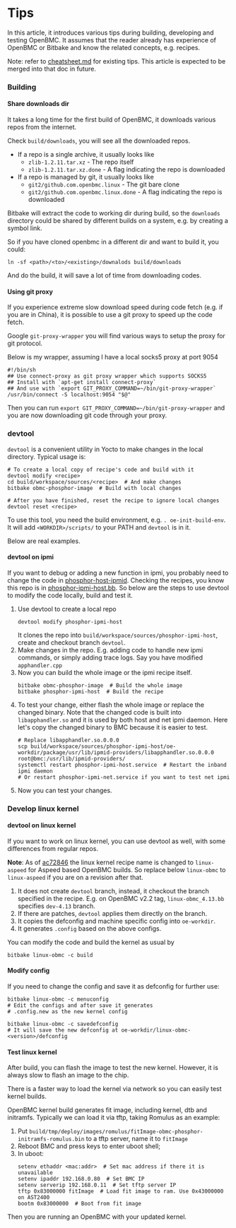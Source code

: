 # Tips

In this article, it introduces various tips during building, developing and
testing OpenBMC.
It assumes that the reader already has experience of OpenBMC or Bitbake and
know the related concepts, e.g. recipes.

Note: refer to [cheatsheet.md][1] for existing tips. This article is expected
to be merged into that doc in future.

### Building

#### Share downloads dir
It takes a long time for the first build of OpenBMC, it downloads various repos
from the internet.

Check `build/downloads`, you will see all the downloaded repos.

* If a repo is a single archive, it usually looks like
   * `zlib-1.2.11.tar.xz` - The repo itself
   * `zlib-1.2.11.tar.xz.done` - A flag indicating the repo is downloaded
* If a repo is managed by git, it usually looks like
   * `git2/github.com.openbmc.linux` - The git bare clone
   * `git2/github.com.openbmc.linux.done` - A flag indicating the repo is downloaded

Bitbake will extract the code to working dir during build, so the `downloads`
directory could be shared by different builds on a system, e.g. by creating a
symbol link.

So if you have cloned openbmc in a different dir and want to build it, you
could:
```
ln -sf <path>/<to>/<existing>/downalods build/downloads
```
And do the build, it will save a lot of time from downloading codes.

#### Using git proxy
If you experience extreme slow download speed during code fetch (e.g. if you
are in China), it is possible to use a git proxy to speed up the code fetch.

Google `git-proxy-wrapper` you will find various ways to setup the proxy for
git protocol.

Below is my wrapper, assuming I have a local socks5 proxy at port 9054
```
#!/bin/sh
## Use connect-proxy as git proxy wrapper which supports SOCKS5
## Install with `apt-get install connect-proxy`
## And use with `export GIT_PROXY_COMMAND=~/bin/git-proxy-wrapper`
/usr/bin/connect -S localhost:9054 "$@"
```
Then you can run `export GIT_PROXY_COMMAND=~/bin/git-proxy-wrapper` and you are
now downloading git code through your proxy.

### devtool

`devtool` is a convenient utility in Yocto to make changes in the local
directory.
Typical usage is:
```
# To create a local copy of recipe's code and build with it
devtool modify <recipe>
cd build/workspace/sources/<recipe>  # And make changes
bitbake obmc-phosphor-image  # Build with local changes

# After you have finished, reset the recipe to ignore local changes
devtool reset <recipe>
```

To use this tool, you need the build environment, e.g. `. oe-init-build-env`.
It will add `<WORKDIR>/scripts/` to your PATH and `devtool` is in it.

Below are real examples.


#### devtool on ipmi

If you want to debug or adding a new function in ipmi, you probably need to
change the code in [phosphor-host-ipmid][2].
Checking the recipes, you know this repo is in [phosphor-ipmi-host.bb][3].
So below are the steps to use devtool to modify the code locally, build and
test it.
1. Use devtool to create a local repo
   ```
   devtool modify phosphor-ipmi-host
   ```
   It clones the repo into `build/workspace/sources/phosphor-ipmi-host`, create
   and checkout branch `devtool`.
2. Make changes in the repo. E.g. adding code to handle new ipmi commands, or
   simply adding trace logs. Say you have modified `apphandler.cpp`
3. Now you can build the whole image or the ipmi recipe itself.
   ```
   bitbake obmc-phosphor-image  # Build the whole image
   bitbake phosphor-ipmi-host  # Build the recipe
   ```
4. To test your change, either flash the whole image or replace the changed
   binary. Note that the changed code is built into `libapphandler.so` and it
   is used by both host and net ipmi daemon.
   Here let's copy the changed binary to BMC because it is easier to test.
   ```
   # Replace libapphandler.so.0.0.0
   scp build/workspace/sources/phosphor-ipmi-host/oe-workdir/package/usr/lib/ipmid-providers/libapphandler.so.0.0.0 root@bmc:/usr/lib/ipmid-providers/
   systemctl restart phosphor-ipmi-host.service  # Restart the inband ipmi daemon
   # Or restart phosphor-ipmi-net.service if you want to test net ipmi
   ```
5. Now you can test your changes.


### Develop linux kernel

#### devtool on linux kernel
If you want to work on linux kernel, you can use devtool as well, with some
differences from regular repos.

**Note**: As of [ac72846][4] the linux kernel recipe name is changed to
`linux-aspeed` for Aspeed based OpenBMC builds.
So replace below `linux-obmc` to `linux-aspeed` if you are on a revision after
that.

1. It does not create `devtool` branch, instead, it checkout the branch
   specified in the recipe.
   E.g. on OpenBMC v2.2 tag, `linux-obmc_4.13.bb` specifies `dev-4.13` branch.
2. If there are patches, `devtool` applies them directly on the branch.
3. It copies the defconfig and machine specific config into `oe-workdir`.
4. It generates `.config` based on the above configs.

You can modify the code and build the kernel as usual by
```
bitbake linux-obmc -c build
```

#### Modify config
If you need to change the config and save it as defconfig for further use:
```
bitbake linux-obmc -c menuconfig
# Edit the configs and after save it generates
# .config.new as the new kernel config

bitbake linux-obmc -c savedefconfig
# It will save the new defconfig at oe-workdir/linux-obmc-<version>/defconfig
```

#### Test linux kernel
After build, you can flash the image to test the new kernel.
However, it is always slow to flash an image to the chip.

There is a faster way to load the kernel via network so you can easily test
kernel builds.

OpenBMC kernel build generates fit image, including kernel, dtb and initramfs.
Typically we can load it via tftp, taking Romulus as an example:
1. Put `build/tmp/deploy/images/romulus/fitImage-obmc-phosphor-initramfs-romulus.bin`
   to a tftp server, name it to `fitImage`
2. Reboot BMC and press keys to enter uboot shell;
3. In uboot:
   ```
   setenv ethaddr <mac:addr>  # Set mac address if there it is unavailable
   setenv ipaddr 192.168.0.80  # Set BMC IP
   setenv serverip 192.168.0.11  # Set tftp server IP
   tftp 0x83000000 fitImage  # Load fit image to ram. Use 0x43000000 on AST2400
   bootm 0x83000000  # Boot from fit image
   ```
Then you are running an OpenBMC with your updated kernel.


[1]: https://github.com/openbmc/docs/blob/master/cheatsheet.md
[2]: https://github.com/openbmc/phosphor-host-ipmid
[3]: https://github.com/openbmc/openbmc/blob/c53f375a0f92f847d2aa50e19de54840e8472c8e/meta-phosphor/recipes-phosphor/ipmi/phosphor-ipmi-host_git.bb
[4]: https://github.com/openbmc/openbmc/commit/ac7284629ea572cf27d69949dc4014b3b226f14f
